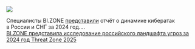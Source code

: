 <!--2025-02-06 14:06:45-->
<div class="yb">
  <div class="rss smaller1 habr"><img src="https://habrastorage.org/getpro/habr/upload_files/108/81a/829/10881a829dd5f7bc793d9eeab785da25.jpg" /><p>Специалисты BI.ZONE <a href="https://bi.zone/news/threat-zone-2025-v-issledovanii-predstavili-godovuyu-dinamiku-rossiyskogo-kiberlandshafta/" rel="noopener noreferrer nofollow">представили</a> отчёт о&nbsp;динамике кибератак в&nbsp;России и СНГ за 2024&nbsp;год.... <br><a class="light" href="https://habr.com/ru/news/880130/?utm_source=habrahabr&utm_medium=rss&utm_campaign=880130">BI.ZONE представила исследование российского ландшафта угроз за 2024 год Threat Zone 2025</a></div>
</div>

